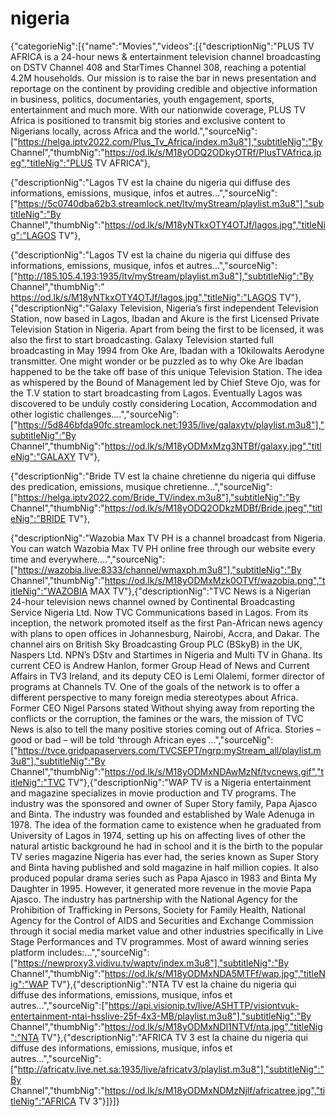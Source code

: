 # nigeria
{"categorieNig":[{"name":"Movies","videos":[{"descriptionNig":"PLUS TV AFRICA is a 24-hour news & entertainment television channel broadcasting on DSTV Channel 408 and StarTimes Channel 308, reaching a potential 4.2M households. Our mission is to raise the bar in news presentation and reportage on the continent by providing credible and objective information in business, politics, documentaries, youth engagement, sports, entertainment and much more. With our nationwide coverage, PLUS TV Africa is positioned to transmit big stories and exclusive content to Nigerians locally, across Africa and the world.","sourceNig":["https://helga.iptv2022.com/Plus_Tv_Africa/index.m3u8"],"subtitleNig":"By Channel","thumbNig":"https://od.lk/s/M18yODQ2ODkyOTRf/PlusTVAfrica.jpeg","titleNig":"PLUS TV AFRICA"},

{"descriptionNig":"Lagos TV est la chaine du nigeria qui diffuse des informations, emissions, musique, infos et autres...","sourceNig":["https://5c0740dba62b3.streamlock.net/ltv/myStream/playlist.m3u8"],"subtitleNig":"By Channel","thumbNig":"https://od.lk/s/M18yNTkxOTY4OTJf/lagos.jpg","titleNig":"LAGOS TV"},

{"descriptionNig":"Lagos TV est la chaine du nigeria qui diffuse des informations, emissions, musique, infos et autres...","sourceNig":["http://185.105.4.193:1935/ltv/myStream/playlist.m3u8"],"subtitleNig":"By Channel","thumbNig":" https://od.lk/s/M18yNTkxOTY4OTJf/lagos.jpg","titleNig":"LAGOS TV"},{"descriptionNig":"Galaxy Television, Nigeria’s first independent Television Station, now based in Lagos, Ibadan and Akure is the first Licensed Private Television Station in Nigeria. Apart from being the first to be licensed, it was also the first to start broadcasting. Galaxy Television started full broadcasting in May 1994 from Oke Are, Ibadan with a 10kilowalts Aerodyne transmitter. One might wonder or be puzzled as to why Oke Are Ibadan happened to be the take off base of this unique Television Station. The idea as whispered by the Bound of Management led by Chief Steve Ojo, was for the T.V station to start broadcasting from Lagos. Eventually Lagos was discovered to be unduly costly considering Location, Accommodation and other logistic challenges....","sourceNig":["https://5d846bfda90fc.streamlock.net:1935/live/galaxytv/playlist.m3u8"],"subtitleNig":"By Channel","thumbNig":"https://od.lk/s/M18yODMxMzg3NTBf/galaxy.jpg","titleNig":"GALAXY TV"},

{"descriptionNig":"Bride TV est la chaine chretienne du nigeria qui diffuse des predication, emissions, musique chretienne...","sourceNig":["https://helga.iptv2022.com/Bride_TV/index.m3u8"],"subtitleNig":"By Channel","thumbNig":"https://od.lk/s/M18yODQ2ODkzMDBf/Bride.jpeg","titleNig":"BRIDE TV"},

{"descriptionNig":"Wazobia Max TV PH is a channel broadcast from Nigeria. You can watch Wazobia Max TV PH online free through our website every time and everywhere....","sourceNig":["https://wazobia.live:8333/channel/wmaxph.m3u8"],"subtitleNig":"By Channel","thumbNig":"https://od.lk/s/M18yODMxMzk0OTVf/wazobia.png","titleNig":"WAZOBIA MAX TV"},{"descriptionNig":"TVC News is a Nigerian 24-hour television news channel owned by Continental Broadcasting Service Nigeria Ltd. Now TVC Communications based in Lagos. From its inception, the network promoted itself as the first Pan-African news agency with plans to open offices in Johannesburg, Nairobi, Accra, and Dakar. The channel airs on British Sky Broadcasting Group PLC (BSkyB) in the UK, Naspers Ltd. NPN’s DStv and Startimes in Nigeria and Multi TV in Ghana. Its current CEO is Andrew Hanlon, former Group Head of News and Current Affairs in TV3 Ireland, and its deputy CEO is Lemi Olalemi, former director of programs at Channels TV. One of the goals of the network is to offer a different perspective to many foreign media stereotypes about Africa. Former CEO Nigel Parsons stated Without shying away from reporting the conflicts or the corruption, the famines or the wars, the mission of TVC News is also to tell the many positive stories coming out of Africa. Stories – good or bad – will be told ‘through African eyes ...","sourceNig":["https://tvce.gridpapaservers.com/TVCSEPT/ngrp:myStream_all/playlist.m3u8"],"subtitleNig":"By Channel","thumbNig":"https://od.lk/s/M18yODMxNDAwMzNf/tvcnews.gif","titleNig":"TVC TV"},{"descriptionNig":"WAP TV is a Nigeria entertainment and magazine specializes in movie production and TV programs. The industry was the sponsored and owner of Super Story family, Papa Ajasco and Binta. The industry was founded and established by Wale Adenuga in 1978. The idea of the formation came to existence when he graduated from University of Lagos in 1974, setting up his on affecting lives of other the natural artistic background he had in school and it is the birth to the popular TV series magazine Nigeria has ever had, the series known as Super Story and Binta having published and sold magazine in half million copies. It also produced popular drama series such as Papa Ajasco in 1983 and Binta My Daughter in 1995. However, it generated more revenue in the movie Papa Ajasco. The industry has partnership with the National Agency for the Prohibition of Trafficking in Persons, Society for Family Health, National Agency for the Control of AIDS and Securities and Exchange Commission through it social media market value and other industries specifically in Live Stage Performances and TV programmes. Most of award winning series platform includes:...","sourceNig":["https://newproxy3.vidivu.tv/waptv/index.m3u8"],"subtitleNig":"By Channel","thumbNig":"https://od.lk/s/M18yODMxNDA5MTFf/wap.jpg","titleNig":"WAP TV"},{"descriptionNig":"NTA TV est la chaine du nigeria qui diffuse des informations, emissions, musique, infos et autres...","sourceNig":["https://api.visionip.tv/live/ASHTTP/visiontvuk-entertainment-ntai-hsslive-25f-4x3-MB/playlist.m3u8"],"subtitleNig":"By Channel","thumbNig":"https://od.lk/s/M18yODMxNDI1NTVf/nta.jpg","titleNig":"NTA TV"},{"descriptionNig":"AFRICA TV 3 est la chaine du nigeria qui diffuse des informations, emissions, musique, infos et autres...","sourceNig":["http://africatv.live.net.sa:1935/live/africatv3/playlist.m3u8"],"subtitleNig":"By Channel","thumbNig":"https://od.lk/s/M18yODMxNDMzNjlf/africatree.jpg","titleNig":"AFRICA TV 3"}]}]}
